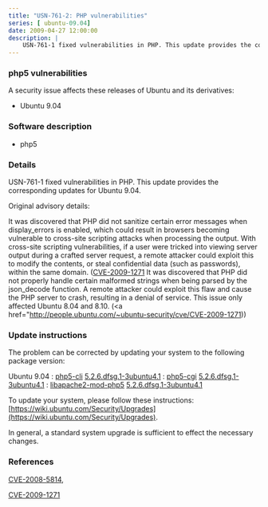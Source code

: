 ```yaml
---
title: "USN-761-2: PHP vulnerabilities"
series: [ ubuntu-09.04]
date: 2009-04-27 12:00:00
description: |
    USN-761-1 fixed vulnerabilities in PHP. This update provides the corresponding updates for Ubuntu 9.04.
--- 
```

 
### php5 vulnerabilities

A security issue affects these releases of Ubuntu and its derivatives:

* Ubuntu 9.04

### Software description

* php5 

### Details

USN-761-1 fixed vulnerabilities in PHP. This update provides the corresponding updates for Ubuntu 9.04.

Original advisory details:

 It was discovered that PHP did not sanitize certain error messages when display_errors is enabled, which could result in browsers becoming vulnerable to cross-site scripting attacks when processing the output. With cross-site scripting vulnerabilities, if a user were tricked into viewing server output during a crafted server request, a remote attacker could exploit this to modify the contents, or steal confidential data (such as passwords), within the same domain. ([CVE-2009-1271](http://people.ubuntu.com/~ubuntu-security/cve/CVE-2008-5814">CVE-2008-5814</a>) It was discovered that PHP did not properly handle certain malformed strings when being parsed by the json_decode function. A remote attacker could exploit this flaw and cause the PHP server to crash, resulting in a denial of service. This issue only affected Ubuntu 8.04 and 8.10. (<a href="http://people.ubuntu.com/~ubuntu-security/cve/CVE-2009-1271)) 

### Update instructions

The problem can be corrected by updating your system to the following package version:

Ubuntu 9.04
 : [php5-cli](https://launchpad.net/ubuntu/+source/php5) <span> [5.2.6.dfsg.1-3ubuntu4.1](https://launchpad.net/ubuntu/+source/php5/5.2.6.dfsg.1-3ubuntu4.1) </span> 
 : [php5-cgi](https://launchpad.net/ubuntu/+source/php5) <span> [5.2.6.dfsg.1-3ubuntu4.1](https://launchpad.net/ubuntu/+source/php5/5.2.6.dfsg.1-3ubuntu4.1) </span> 
 : [libapache2-mod-php5](https://launchpad.net/ubuntu/+source/php5) <span> [5.2.6.dfsg.1-3ubuntu4.1](https://launchpad.net/ubuntu/+source/php5/5.2.6.dfsg.1-3ubuntu4.1) </span> 

To update your system, please follow these instructions: [https://wiki.ubuntu.com/Security/Upgrades](https://wiki.ubuntu.com/Security/Upgrades).

In general, a standard system upgrade is sufficient to effect the necessary changes. 

### References

 [CVE-2008-5814](http://people.ubuntu.com/~ubuntu-security/cve/CVE-2008-5814), 

 [CVE-2009-1271](http://people.ubuntu.com/~ubuntu-security/cve/CVE-2009-1271)
 
